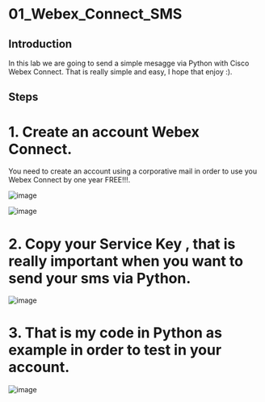 # 01_Webex_Connect_SMS

## Introduction

In this lab we are going to send a simple mesagge via Python with Cisco Webex Connect. That is really simple and easy, I hope that enjoy :).

## Steps

# 1. Create an account Webex Connect.

You need to create an account using a corporative mail in order to use you Webex Connect by one year FREE!!!.

![image](https://user-images.githubusercontent.com/38144008/217719017-2a2378dc-2d73-41cb-9db6-d5bb9e509673.png)
 
![image](https://user-images.githubusercontent.com/38144008/217719131-d4024ccf-7fee-4d7d-924a-eca4224b7e08.png)
     
# 2. Copy your Service Key , that is really important when you want to send your sms via Python.

![image](https://user-images.githubusercontent.com/38144008/217719804-6774a52e-439e-4075-bd8d-c8acf492d4f2.png)

# 3. That is my code in Python as example in order to test in your account.

![image](https://user-images.githubusercontent.com/38144008/217720492-fa88752a-33c1-44ba-ae69-d8e5f0fb9307.png)

